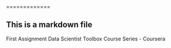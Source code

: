 

=============
## This is a markdown file

First Assignment Data Scientist Toolbox Course Series - Coursera

